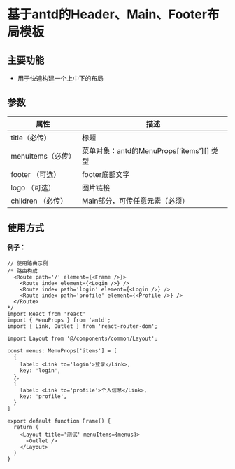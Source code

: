# 基于antd的Header、Main、Footer布局模板

## 主要功能

- 用于快速构建一个上中下的布局

## 参数

| 属性              | 描述                                      |
| ----------------- | ----------------------------------------- |
| title（必传）     | 标题                                      |
| menuItems（必传） | 菜单对象：antd的MenuProps['items'][] 类型 |
| footer （可选）   | footer底部文字                            |
| logo  （可选）    | 图片链接                                  |
| children （必传） | Main部分，可传任意元素（必须）            |
## 使用方式

#### 例子：

```tsx
// 使用路由示例
/* 路由构成
  <Route path='/' element={<Frame />}>
    <Route index element={<Login />} />
    <Route index path='login' element={<Login />} />
    <Route index path='profile' element={<Profile />} />
  </Route>
*/
import React from 'react'
import { MenuProps } from 'antd';
import { Link, Outlet } from 'react-router-dom';

import Layout from '@/components/common/Layout';

const menus: MenuProps['items'] = [
  {
    label: <Link to='login'>登录</Link>,
    key: 'login',
  },
  {
    label: <Link to='profile'>个人信息</Link>,
    key: 'profile',
  }
]

export default function Frame() {
  return (
    <Layout title='测试' menuItems={menus}>
      <Outlet />
    </Layout>
  )
}
```
